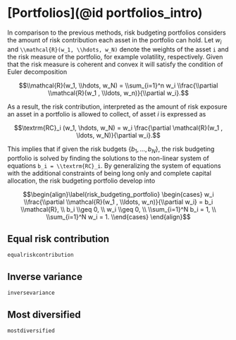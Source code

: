 # [Portfolios](@id portfolios_intro)
In comparison to the previous methods, risk budgeting portfolios considers the amount of risk contribution each asset in the portfolio can hold.  Let $w_i$ and ``\\mathcal{R}(w_1, \\hdots, w_N)`` denote the weights of the asset ``i`` and the risk measure of the portfolio, for example volatility, respectively. Given that the risk measure is coherent and convex it will satisfy the condition of Euler decomposition

```math
\\mathcal{R}(w_1, \\hdots, w_N) = \\sum_{i=1}^n w_i \\frac{\\partial \\mathcal{R}(w_1 , \\ldots, w_n)}{\\partial w_i}.
```

As a result, the risk contribution, interpreted as the amount of risk exposure an asset in a portfolio is allowed to collect, of asset $i$ is expressed as
```math
\textrm{RC}_i (w_1, \hdots, w_N) = w_i \frac{\partial \mathcal{R}(w_1 , \ldots, w_N)}{\partial w_i}.
```
This implies that if given the risk budgets $\{b_1, \ldots, b_N\}$, the risk budgeting portfolio is solved by finding the solutions to the non-linear system of equations ``b_i = \\textrm{RC}_i``. By generalizing the system of equations with the additional constraints of being long only and complete capital allocation, the risk budgeting portfolio develop into
```math
\begin{align}\label{risk_budgeting_portfolio}
    \begin{cases}
    w_i \\frac{\\partial \\mathcal{R}(w_1 , \\ldots, w_n)}{\\partial w_i} = b_i \\mathcal{R}, \\
    b_i \\geq 0, \\
    w_i \\geq 0, \\
    \\sum_{i=1}^N b_i = 1, \\
    \\sum_{i=1}^N w_i = 1.
    \\end{cases}
 \end{align}
```


## Equal risk contribution
```@docs
equalriskcontribution
```

## Inverse variance
```@docs
inversevariance
```


## Most diversified

```@docs
mostdiversified
```
